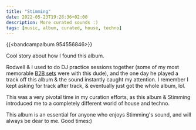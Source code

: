 ```yaml
---
title: "Stimming"
date: 2022-05-23T19:28:36+02:00
description: More curated sounds :)
tags: [music, album, curated, house, techno]
---
```


{{<bandcampalbum 954556846>}}

Cool story about how I found this album.

Rodwell & I used to do DJ practice sessions together (some of my most memorable [B2B sets](https://www.digitaldjtips.com/2020/03/how-to-play-back-to-back-dj-sets/) were with this dude), and the one day he played a track off this album & the sound instantly caught my attention. I remember I kept asking for track after track, & eventually just got the whole album, lol. 

This was a very pivotal time in my curation efforts, as this album & Stimming introduced me to a completely different world of house and techno.

This album is an essential for anyone who enjoys Stimming's sound, and will always be dear to me. Good times:)